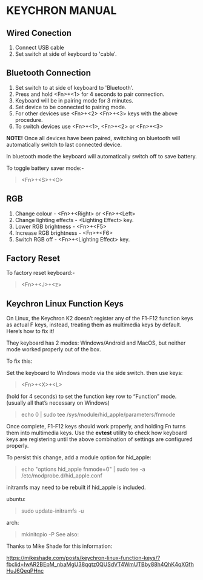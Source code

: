 # KEYCHRON MANUAL
## Wired Conection
1. Connect USB cable
2. Set switch at side of keyboard to 'cable'.

## Bluetooth Connection
1. Set switch to at side of keyboard to 'Bluetooth'.
2. Press and hold \<Fn\>+\<1\> for 4 seconds to pair connection.
3. Keyboard will be in pairing mode for 3 minutes.
4. Set device to be connected to pairing mode.
5. For other devices use \<Fn\>+\<2\> \<Fn\>+\<3\> keys with the above procedure.
6. To switch devices use \<Fn\>+\<1\>, \<Fn\>+\<2\> or \<Fn\>+\<3\>

**NOTE!** Once all devices have been paired, switching on bluetooth will automatically switch to last connected device.

In bluetooth mode the keyboard will automatically switch off to save battery.

To toggle battery saver mode:-
> \<Fn\>+\<S\>+\<O\>

## RGB

1. Change colour - \<Fn\>+\<Right\> or \<Fn\>+\<Left\>
2. Change lighting effects - \<Lighting Effect\> key.
3. Lower RGB brightness - \<Fn\>+\<F5\>
4. Increase RGB brightness - \<Fn\>+\<F6\>
5. Switch RGB off - \<Fn\>+\<Lighting Effect\> key.

## Factory Reset
To factory reset keyboard:-
>   \<Fn\>+\<J\>+\<z\>

## Keychron Linux Function Keys
On Linux, the Keychron K2 doesn’t register any of
the F1-F12 function keys as actual F keys, instead, treating them as multimedia
keys by default. Here’s how to fix it!

They keyboard has 2 modes: Windows/Android and MacOS, but neither mode worked
properly out of the box.

To fix this:

Set the keyboard to Windows mode via the side switch. then use  keys:

>    \<Fn\>+\<X\>+\<L\>

(hold for 4 seconds) to set the function key row to “Function” mode. (usually
all that’s necessary on Windows)

>    echo 0 | sudo tee /sys/module/hid_apple/parameters/fnmode

Once complete, F1-F12 keys should work properly, and holding Fn turns them into
multimedia keys. Use the **evtest** utility to check how keyboard keys are
registering until the above combination of settings are configured properly.

To persist this change, add a module option for hid_apple:

>    echo "options hid_apple fnmode=0" | sudo tee -a /etc/modprobe.d/hid_apple.conf

initramfs may need to be rebuilt if hid_apple is included.

ubuntu:
>   sudo update-initramfs -u

arch:
>   mkinitcpio -P See also:

Thanks to Mike Shade for this information:

https://mikeshade.com/posts/keychron-linux-function-keys/?fbclid=IwAR2BEpM_nbaMgU38qqtz0QUSdVT4WmUTBby88h4QhK4qXGfhHuJ6QeqPHnc
